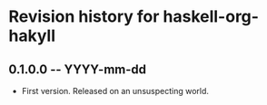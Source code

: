 # Revision history for haskell-org-hakyll

## 0.1.0.0 -- YYYY-mm-dd

* First version. Released on an unsuspecting world.
